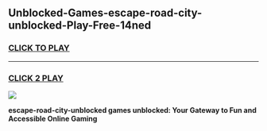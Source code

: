 
## Unblocked-Games-escape-road-city-unblocked-Play-Free-14ned
<h3>
<a href="https://premium76.site?title=escape-road-city-unblocked&ref=23A">CLICK TO PLAY</a></h3>
<hr>

<h3>
<a href="https://premium76.site?title=escape-road-city-unblocked&ref=23A">CLICK 2 PLAY</a>
  
</h3>

<a href="https://premium76.site?title=escape-road-city-unblocked&ref=23A"><img src="https://clearcache.store/games.png"></a>


**escape-road-city-unblocked games unblocked: Your Gateway to Fun and Accessible Online Gaming**

